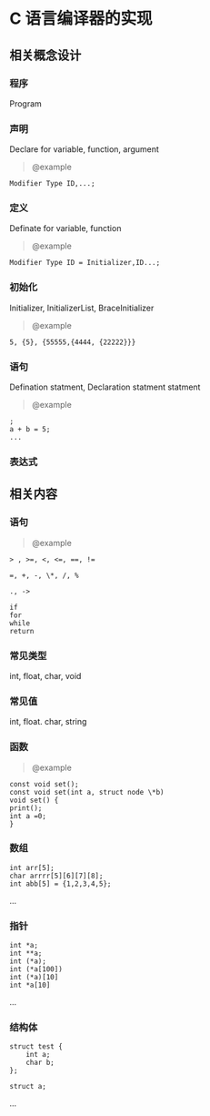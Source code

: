 # C 语言编译器的实现

## 相关概念设计

### 程序

Program

### 声明

Declare for variable, function, argument

> @example
```
Modifier Type ID,...;
```

### 定义

Definate for variable, function

> @example
```
Modifier Type ID = Initializer,ID...;
```

### 初始化

Initializer, InitializerList, BraceInitializer

> @example
```
5, {5}, {55555,{4444, {22222}}}
```

### 语句

Defination statment, Declaration statment statment

> @example
```
;
a + b = 5;
...
```

### 表达式

## 相关内容

### 语句

> @example
```
> , >=, <, <=, ==, !=

=, +, -, \*, /, %

., ->

if
for
while
return
```

### 常见类型

int, float, char, void

### 常见值

int, float. char, string

### 函数

> @example
```
const void set();
const void set(int a, struct node \*b)
void set() {
print();
int a =0;
}
```
### 数组
```
int arr[5];
char arrrr[5][6][7][8];
int abb[5] = {1,2,3,4,5};
```
...

### 指针
```
int *a;
int **a;
int (*a);
int (*a[100])
int (*a)[10]
int *a[10]
```
...

### 结构体
```
struct test {
    int a;
    char b;
};

struct a;
```
...

